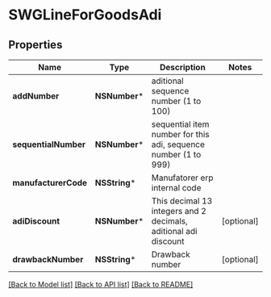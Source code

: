# SWGLineForGoodsAdi

## Properties
Name | Type | Description | Notes
------------ | ------------- | ------------- | -------------
**addNumber** | **NSNumber*** | aditional sequence number (1 to 100) | 
**sequentialNumber** | **NSNumber*** | sequential item number for this adi, sequence number (1 to 999) | 
**manufacturerCode** | **NSString*** | Manufatorer erp internal code | 
**adiDiscount** | **NSNumber*** | This decimal 13 integers and 2 decimals, aditional adi discount | [optional] 
**drawbackNumber** | **NSString*** | Drawback number | [optional] 

[[Back to Model list]](../README.md#documentation-for-models) [[Back to API list]](../README.md#documentation-for-api-endpoints) [[Back to README]](../README.md)


